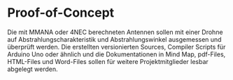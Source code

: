 # Proof-of-Concept
Die mit MMANA oder 4NEC berechneten Antennen sollen mit einer Drohne auf Abstrahlungscharakteristik und Abstrahlungswinkel ausgemessen und überprüft werden.
Die erstellten versionierten Sources, Compiler Scripts für Arduino Uno oder ähnlich und die Dokumentationen in Mind Map, pdf-Files, HTML-Files und Word-Files sollen für weitere Projektmitglieder lesbar abgelegt werden. 
